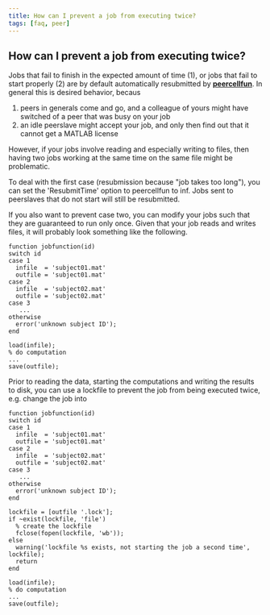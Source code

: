 ```yaml
---
title: How can I prevent a job from executing twice?
tags: [faq, peer]
---
```


## How can I prevent a job from executing twice?

Jobs that fail to finish in the expected amount of time (1), or jobs that fail to start properly (2) are by default automatically resubmitted by **[peercellfun](/reference/peercellfun)**. In general this is desired behavior, becaus

 1.  peers in generals come and go, and a colleague of yours might have switched of a peer that was busy on your job
 2.  an idle peerslave might accept your job, and only then find out that it cannot get a MATLAB license

However, if your jobs involve reading and especially writing to files, then having two jobs working at the same time on the same file might be problematic. 

To deal with the first case (resubmission because "job takes too long"), you can set the 'ResubmitTime' option to peercellfun to inf. Jobs sent to peerslaves that do not start will still be resubmitted. 

If you also want to prevent case two, you can modify your jobs such that they are guaranteed to run only once. Given that your job reads and writes files, it will probably look something like the following.

	
	function jobfunction(id)
	switch id
	case 1
	  infile  = 'subject01.mat'
	  outfile = 'subject01.mat'
	case 2
	  infile  = 'subject02.mat'
	  outfile = 'subject02.mat'
	case 3
	   ...
	otherwise
	  error('unknown subject ID');
	end
	
	load(infile);
	% do computation
	... 
	save(outfile);

Prior to reading the data, starting the computations and writing the results to disk, you can use a lockfile to prevent the job from being executed twice, e.g. change the job into

	
	function jobfunction(id)
	switch id
	case 1
	  infile  = 'subject01.mat'
	  outfile = 'subject01.mat'
	case 2
	  infile  = 'subject02.mat'
	  outfile = 'subject02.mat'
	case 3
	   ...
	otherwise
	  error('unknown subject ID');
	end
	
	lockfile = [outfile '.lock'];
	if ~exist(lockfile, 'file')
	  % create the lockfile
	  fclose(fopen(lockfile, 'wb'));
	else
	  warning('lockfile %s exists, not starting the job a second time', lockfile);
	  return
	end
	
	load(infile);
	% do computation
	... 
	save(outfile);

